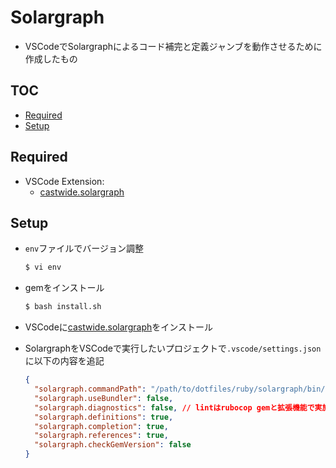 # Solargraph<!-- omit in toc -->

- VSCodeでSolargraphによるコード補完と定義ジャンブを動作させるために作成したもの

## TOC<!-- omit in toc -->

- [Required](#required)
- [Setup](#setup)

## Required

- VSCode Extension:
  - [castwide.solargraph](https://marketplace.visualstudio.com/items?itemName=castwide.solargraph)

## Setup

- `env`ファイルでバージョン調整

  ```bash
  $ vi env
  ```

- gemをインストール

  ```bash
  $ bash install.sh
  ```

- VSCodeに[castwide.solargraph](https://marketplace.visualstudio.com/items?itemName=castwide.solargraph)をインストール

- SolargraphをVSCodeで実行したいプロジェクトで`.vscode/settings.json`に以下の内容を追記

  ```json
  {
    "solargraph.commandPath": "/path/to/dotfiles/ruby/solargraph/bin/solargraph",
    "solargraph.useBundler": false,
    "solargraph.diagnostics": false, // lintはrubocop gemと拡張機能で実施するので無効化
    "solargraph.definitions": true,
    "solargraph.completion": true,
    "solargraph.references": true,
    "solargraph.checkGemVersion": false
  }
  ```
